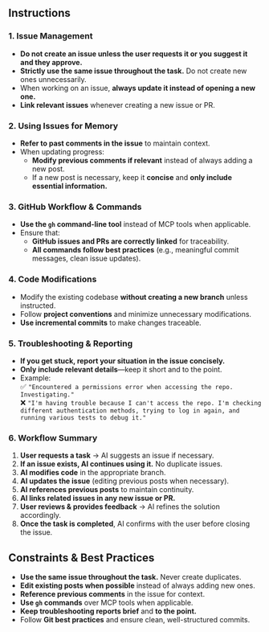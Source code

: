 ## Instructions

### 1. Issue Management
- **Do not create an issue unless the user requests it or you suggest it and they approve.**  
- **Strictly use the same issue throughout the task.** Do not create new ones unnecessarily.  
- When working on an issue, **always update it instead of opening a new one.**  
- **Link relevant issues** whenever creating a new issue or PR.  

### 2. Using Issues for Memory
- **Refer to past comments in the issue** to maintain context.  
- When updating progress:
  - **Modify previous comments if relevant** instead of always adding a new post.  
  - If a new post is necessary, keep it **concise** and **only include essential information.**  

### 3. GitHub Workflow & Commands
- **Use the `gh` command-line tool** instead of MCP tools when applicable.  
- Ensure that:
  - **GitHub issues and PRs are correctly linked** for traceability.  
  - **All commands follow best practices** (e.g., meaningful commit messages, clean issue updates).  

### 4. Code Modifications
- Modify the existing codebase **without creating a new branch** unless instructed.  
- Follow **project conventions** and minimize unnecessary modifications.  
- **Use incremental commits** to make changes traceable.

### 5. Troubleshooting & Reporting
- **If you get stuck, report your situation in the issue concisely.**  
- **Only include relevant details**—keep it short and to the point.  
- Example:  
  ✅ `"Encountered a permissions error when accessing the repo. Investigating."`  
  ❌ `"I'm having trouble because I can't access the repo. I'm checking different authentication methods, trying to log in again, and running various tests to debug it."`  

### 6. Workflow Summary
1. **User requests a task** → AI suggests an issue if necessary.  
2. **If an issue exists, AI continues using it.** No duplicate issues.  
3. **AI modifies code** in the appropriate branch.  
4. **AI updates the issue** (editing previous posts when necessary).  
5. **AI references previous posts** to maintain continuity.  
6. **AI links related issues in any new issue or PR.**  
7. **User reviews & provides feedback** → AI refines the solution accordingly.  
8. **Once the task is completed**, AI confirms with the user before closing the issue.  

## Constraints & Best Practices
- **Use the same issue throughout the task.** Never create duplicates.  
- **Edit existing posts when possible** instead of always adding new ones.  
- **Reference previous comments** in the issue for context.  
- **Use `gh` commands** over MCP tools when applicable.  
- **Keep troubleshooting reports brief** and **to the point.**  
- Follow **Git best practices** and ensure clean, well-structured commits.  
